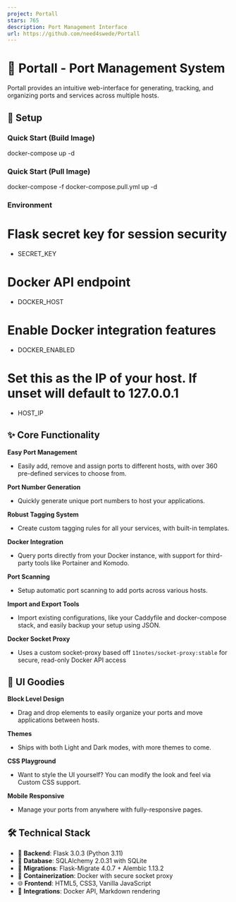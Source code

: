 ```yaml
---
project: Portall
stars: 765
description: Port Management Interface
url: https://github.com/need4swede/Portall
---
```


🚢 Portall - Port Management System
===================================

Portall provides an intuitive web-interface for generating, tracking, and organizing ports and services across multiple hosts.

🐳 Setup
--------

### Quick Start (Build Image)

docker-compose up -d

### Quick Start (Pull Image)

docker-compose -f docker-compose.pull.yml up -d

### Environment

# Flask secret key for session security
- SECRET\_KEY

# Docker API endpoint
- DOCKER\_HOST

# Enable Docker integration features
- DOCKER\_ENABLED

# Set this as the IP of your host. If unset will default to 127.0.0.1
- HOST\_IP

✨ Core Functionality
--------------------

**Easy Port Management**

-   Easily add, remove and assign ports to different hosts, with over 360 pre-defined services to choose from.

**Port Number Generation**

-   Quickly generate unique port numbers to host your applications.

**Robust Tagging System**

-   Create custom tagging rules for all your services, with built-in templates.

**Docker Integration**

-   Query ports directly from your Docker instance, with support for third-party tools like Portainer and Komodo.

**Port Scanning**

-   Setup automatic port scanning to add ports across various hosts.

**Import and Export Tools**

-   Import existing configurations, like your Caddyfile and docker-compose stack, and easily backup your setup using JSON.

**Docker Socket Proxy**

-   Uses a custom socket-proxy based off `11notes/socket-proxy:stable` for secure, read-only Docker API access

🎨 UI Goodies
-------------

**Block Level Design**

-   Drag and drop elements to easily organize your ports and move applications between hosts.

**Themes**

-   Ships with both Light and Dark modes, with more themes to come.

**CSS Playground**

-   Want to style the UI yourself? You can modify the look and feel via Custom CSS support.

**Mobile Responsive**

-   Manage your ports from anywhere with fully-responsive pages.

🛠️ Technical Stack
-------------------

-   🐍 **Backend**: Flask 3.0.3 (Python 3.11)
-   💾 **Database**: SQLAlchemy 2.0.31 with SQLite
-   🔄 **Migrations**: Flask-Migrate 4.0.7 + Alembic 1.13.2
-   🐳 **Containerization**: Docker with secure socket proxy
-   🌐 **Frontend**: HTML5, CSS3, Vanilla JavaScript
-   🔗 **Integrations**: Docker API, Markdown rendering
